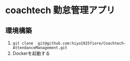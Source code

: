 # coachtech 勤怠管理アプリ
## 環境構築
1. `git clone  git@github.com:hiyo1925fiore/Coachtech-AttendanceManagement.git`
2. Dockerを起動する
